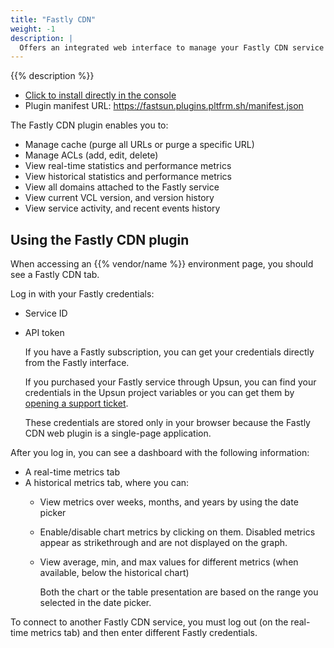 ```yaml
---
title: "Fastly CDN"
weight: -1
description: |
  Offers an integrated web interface to manage your Fastly CDN service yourself without having to create individual {{% vendor/name %}} support tickets.
---
```


{{% description %}}

- [Click to install directly in the console](https://console.upsun.com/-/add-plugin?manifest=https%253A%252F%252Ffastsun.plugins.pltfrm.sh%252Fmanifest.json)
- Plugin manifest URL: 
https://fastsun.plugins.pltfrm.sh/manifest.json 



The Fastly CDN plugin enables you to:
- Manage cache (purge all URLs or purge a specific URL)
- Manage ACLs (add, edit, delete)
- View real-time statistics and performance metrics
- View historical statistics and performance metrics
- View all domains attached to the Fastly service
- View current VCL version, and version history
- View service activity, and recent events history

## Using the Fastly CDN plugin
When accessing an {{% vendor/name %}} environment page, you should see a Fastly CDN tab.

Log in with your Fastly credentials: 
  - Service ID
  - API token

      If you have a Fastly subscription, you can get your credentials directly from the Fastly interface.

      If you purchased your Fastly service through Upsun, you can find your credentials in the Upsun project variables or you can get them by [opening a support ticket](https://console.upsun.com/-/users/~/tickets/open). 

    These credentials are stored only in your browser because the Fastly CDN web plugin is a single-page application.

After you log in, you can see a dashboard with the following information:
- A real-time metrics tab
- A historical metrics tab, where you can:
  - View metrics over weeks, months, and years by using the date picker
  - Enable/disable chart metrics by clicking on them. Disabled metrics appear as strikethrough and are not displayed on the graph.
  - View average, min, and max values for different metrics (when available, below the historical chart)
  
    Both the chart or the table presentation are based on the range you selected in the date picker.


To connect to another Fastly CDN service, you must log out (on the real-time metrics tab) and then enter different Fastly credentials.
